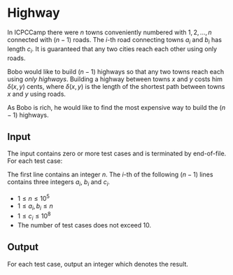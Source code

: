 # Highway

In ICPCCamp there were $n$ towns conveniently numbered with $1, 2, \dots, n$
connected with $(n - 1)$ roads.
The $i$-th road connecting towns $a_i$ and $b_i$ has length $c_i$.
It is guaranteed that any two cities reach each other using only roads.

Bobo would like to build $(n - 1)$ highways so that any two towns reach each using *only highways*.
Building a highway between towns $x$ and $y$ costs him $\delta(x, y)$ cents,
where $\delta(x, y)$ is the length of the shortest path between towns $x$ and $y$ using roads.

As Bobo is rich, he would like to find the most expensive way to build the $(n - 1)$ highways.

## Input

The input contains zero or more test cases and is terminated by end-of-file. For each test case:

The first line contains an integer $n$.
The $i$-th of the following $(n - 1)$ lines contains three integers $a_i$, $b_i$ and $c_i$.

* $1 \leq n \leq 10^5$
* $1 \leq a_i, b_i \leq n$
* $1 \leq c_i \leq 10^8$
* The number of test cases does not exceed $10$.

## Output

For each test case, output an integer which denotes the result.

<!--SAMPLES-->
